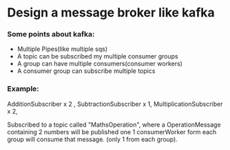 # Design a message broker like kafka

### Some points about kafka:
- Multiple Pipes(like multiple sqs)
- A topic can be subscribed my multiple consumer groups
- A group can have multiple consumers(consumer workers)
- A consumer group can subscribe multiple topics


### Example:

AdditionSubscriber x 2 , 
SubtractionSubscriber x 1,
MultiplicationSubscriber x 2,

Subscribed to a topic called "MathsOperation", where a OperationMessage containing 2 numbers will be published one 1 consumerWorker form each group will consume that message.
(only 1 from each group).


